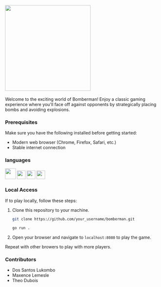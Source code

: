 # <img src="https://logos-download.com/wp-content/uploads/2019/07/Bomberman_Logo.png" width="280">

Welcome to the exciting world of Bomberman! Enjoy a classic gaming experience where you'll face off against opponents by strategically placing bombs and avoiding explosions.

### Prerequisites

Make sure you have the following installed before getting started:
- Modern web browser (Chrome, Firefox, Safari, etc.)
- Stable internet connection

### languages
<img src="https://go.dev/blog/go-brand/Go-Logo/PNG/Go-Logo_LightBlue.png" width="35"> <img src="https://cdn.pixabay.com/photo/2017/08/05/11/16/logo-2582748_1280.png" width="28"> <img src="https://logospng.org/download/css-3/logo-css-3-2048.png" width="28"> <img src="https://logos-download.com/wp-content/uploads/2019/01/JavaScript_Logo.png" width="28">

### Local Access

If to play locally, follow these steps:
1. Clone this repository to your machine.
   ```bash
   git clone https://github.com/your_username/bomberman.git
    ```
   ```bash
   go run .
    ```
2. Open your browser and navigate to `localhost:8080` to play the game.

Repeat with other browers to play with more players.

### Contributors
- Dos Santos Lukombo
- Maxence Lemesle
- Theo Dubois